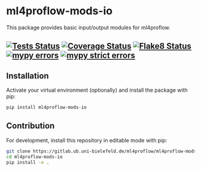 # ml4proflow-mods-io

This package provides basic input/output modules for ml4proflow.

[![Tests Status](https://gitlab.ub.uni-bielefeld.de/ml4proflow/ml4proflow-mods-io/-/jobs/artifacts/master/raw/tests-badge.svg?job=gen-cov)](https://gitlab.ub.uni-bielefeld.de/ml4proflow/ml4proflow-mods-io/-/jobs/artifacts/master/file/reports/junit/report.html?job=gen-cov)
[![Coverage Status](https://gitlab.ub.uni-bielefeld.de/ml4proflow/ml4proflow-mods-io/-/jobs/artifacts/master/raw/coverage-badge.svg?job=gen-cov)](https://gitlab.ub.uni-bielefeld.de/ml4proflow/ml4proflow-mods-io/-/jobs/artifacts/master/file/reports/coverage/index.html?job=gen-cov)
[![Flake8 Status](https://gitlab.ub.uni-bielefeld.de/ml4proflow/ml4proflow-mods-io/-/jobs/artifacts/master/raw/flake8-badge.svg?job=gen-cov)](https://gitlab.ub.uni-bielefeld.de/ml4proflow/ml4proflow-mods-io/-/jobs/artifacts/master/file/reports/flake8/index.html?job=gen-cov)
[![mypy errors](https://gitlab.ub.uni-bielefeld.de/ml4proflow/ml4proflow-mods-io/-/jobs/artifacts/master/raw/mypy.svg?job=gen-cov)]()
[![mypy strict errors](https://gitlab.ub.uni-bielefeld.de/ml4proflow/ml4proflow-mods-io/-/jobs/artifacts/master/raw/mypy_strict.svg?job=gen-cov)]()
------------
## Installation
Activate your virtual environment (optionally) and
install the package with pip:
```bash 
pip install ml4proflow-mods-io
```

## Contribution
For development, install this repository in editable mode with pip:
```bash 
git clone https://gitlab.ub.uni-bielefeld.de/ml4proflow/ml4proflow-mods-io.git
cd ml4proflow-mods-io
pip install -e .
```

